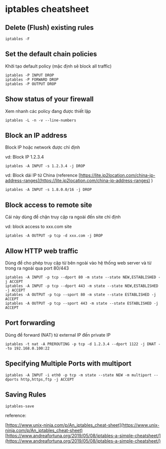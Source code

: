 # iptables cheatsheet

## Delete (Flush) existing rules

`iptables -F`

## Set the default chain policies

Khởi tạo default policy (mặc định sẽ block all traffic)

```
iptables -P INPUT DROP
iptables -P FORWARD DROP
iptables -P OUTPUT DROP
```

## Show status of your firewall

Xem nhanh các policy đang được thiết lập

`iptables -L -n -v --line-numbers`

## Block an IP address

Block IP hoặc network được chỉ định

vd: Block IP 1.2.3.4

`iptables -A INPUT -s 1.2.3.4 -j DROP`

vd: Block dải IP từ China (reference [https://lite.ip2location.com/china-ip-address-ranges](https://lite.ip2location.com/china-ip-address-ranges) )

`iptables -A INPUT -s 1.8.0.0/16 -j DROP`

## Block access to remote site

Cái này dùng để chặn truy cập ra ngoài đến site chỉ định

vd: block access to xxx.com site

`
iptables -A OUTPUT -p tcp -d xxx.com -j DROP
`

## Allow HTTP web traffic

Dùng để cho phép truy cập từ bên ngoài vào hệ thống web server và từ trong ra ngoài qua port 80/443

```
iptables -A INPUT -p tcp --dport 80 -m state --state NEW,ESTABLISHED -j ACCEPT
iptables -A INPUT -p tcp --dport 443 -m state --state NEW,ESTABLISHED -j ACCEPT
iptables -A OUTPUT -p tcp --sport 80 -m state --state ESTABLISHED -j ACCEPT
iptables -A OUTPUT -p tcp --sport 443 -m state --state ESTABLISHED -j ACCEPT
```

## Port forwarding

Dùng để forward (NAT) từ external IP đến private IP

`iptables -t nat -A PREROUTING -p tcp -d 1.2.3.4 --dport 1122 -j DNAT --to 192.168.0.100:22`

## Specifying Multiple Ports with multiport

`iptables -A INPUT -i eth0 -p tcp -m state --state NEW -m multiport --dports http,https,ftp -j ACCEPT`

## Saving Rules

`iptables-save`

reference:

[https://www.unix-ninja.com/p/An_iptables_cheat-sheet](https://www.unix-ninja.com/p/An_iptables_cheat-sheet)
[https://www.andreafortuna.org/2019/05/08/iptables-a-simple-cheatsheet/](https://www.andreafortuna.org/2019/05/08/iptables-a-simple-cheatsheet/)
